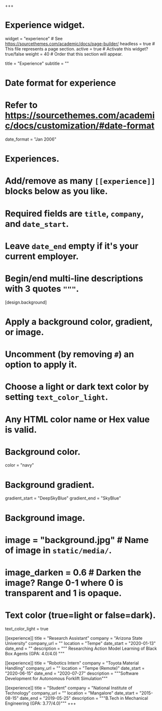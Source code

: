 +++
# Experience widget.
widget = "experience"  # See https://sourcethemes.com/academic/docs/page-builder/
headless = true  # This file represents a page section.
active = true  # Activate this widget? true/false
weight = 40  # Order that this section will appear.

title = "Experience"
subtitle = ""

# Date format for experience
#   Refer to https://sourcethemes.com/academic/docs/customization/#date-format
date_format = "Jan 2006"

# Experiences.
#   Add/remove as many `[[experience]]` blocks below as you like.
#   Required fields are `title`, `company`, and `date_start`.
#   Leave `date_end` empty if it's your current employer.
#   Begin/end multi-line descriptions with 3 quotes `"""`.
[design.background]
  # Apply a background color, gradient, or image.
  #   Uncomment (by removing `#`) an option to apply it.
  #   Choose a light or dark text color by setting `text_color_light`.
  #   Any HTML color name or Hex value is valid.
  
  # Background color.
  color = "navy"
  
  # Background gradient.
  gradient_start = "DeepSkyBlue"
  gradient_end = "SkyBlue"
  
  # Background image.
  # image = "background.jpg"  # Name of image in `static/media/`.
  # image_darken = 0.6  # Darken the image? Range 0-1 where 0 is transparent and 1 is opaque.

  # Text color (true=light or false=dark).
  text_color_light = true  

[[experience]]
  title = "Research Assistant"
  company = "Arizona State University"
  company_url = ""
  location = "Tempe"
  date_start = "2020-01-13"
  date_end = ""
  description = """
  Researching Action Model Learning of Black Box Agents
  (GPA: 4.0/4.0)
  """

[[experience]]
  title = "Robotics Intern"
  company = "Toyota Material Handling"
  company_url = ""
  location = "Tempe (Remote)"
  date_start = "2020-06-15"
  date_end = "2020-07-27"
  description = """Software Development for Autonomous Forklift Simulation"""

[[experience]]
  title = "Student"
  company = "National Institute of Technology"
  company_url = ""
  location = "Mangalore"
  date_start = "2015-08-15"
  date_end = "2019-05-25"
  description = """B.Tech in Mechanical Engineering
  (GPA: 3.77/4.0)""" 
+++
